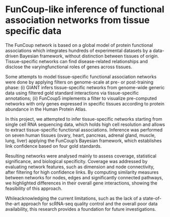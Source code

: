 # FunCoup-like inference of functional association networks from tissue specific data

The FunCoup network is based on a global model of protein functional associations which integrates hundreds of experimental datasets by a data-driven Bayesian framework, without distinction between tissues of origin. Tissue-specific networks can find disease-related relationships and disclose the varyingfunctional roles of genes across tissues. 

Some attempts to model tissue-specific functional association networks were done by applying filters on genome-scale at pre- or post-training phase: (i) GIANT infers tissue-specific networks from genome-wide generic data using filtered gold standard interactions via tissue-specific annotations; (ii) FunCoup5 implements a filter to visualize pre-computed networks with only genes expressed in specific tissues according to protein abundance in the Human Protein Atlas. 

In this project, we attempted to infer tissue-specific networks starting from single cell RNA sequencing data, which holds high cell resolution and allows to extract tissue-specific functional associations. Inference was performed on seven human tissues (ovary, heart, pancreas, adrenal gland, muscle, lung, liver) applying the FunCoup’s Bayesian framework, which establishes link confidence based on four gold standards.

Resulting networks were analysed mainly to assess coverage, statistical significance, and biological specificity. Coverage was addressed by evaluating network features, such as dimension and node connectivity, after filtering for high confidence links. By computing similarity measures between networks for nodes, edges and significantly connected pathways, we highlighted differences in their overall gene interactions, showing the feasibility of this approach. 

Whileacknowledging the current limitations, such as the lack of a state-of-the-art approach for scRNA-seq quality control and the overall poor data availability, this research provides a foundation for future investigations.

